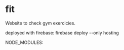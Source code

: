 # fit
Website to check gym exercicies.

deployed with firebase:
firebase deploy --only hosting

NODE_MODULES:

